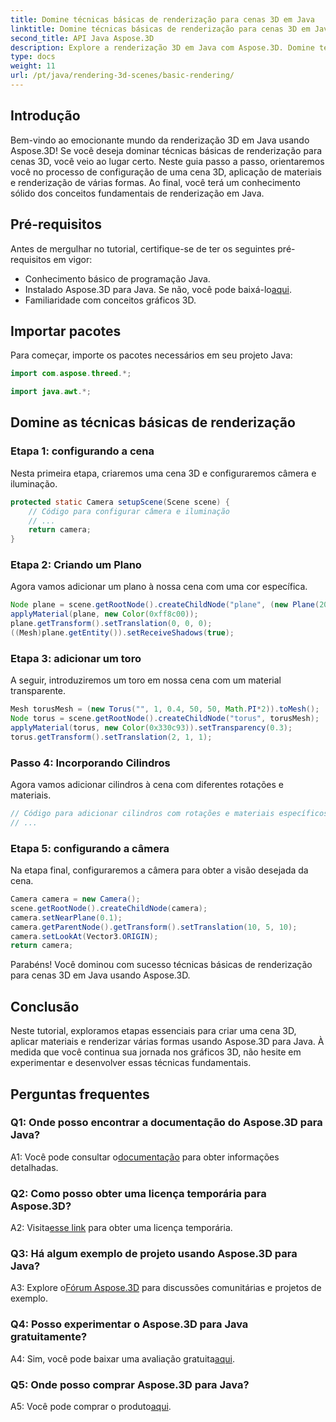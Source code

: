 ```yaml
---
title: Domine técnicas básicas de renderização para cenas 3D em Java
linktitle: Domine técnicas básicas de renderização para cenas 3D em Java
second_title: API Java Aspose.3D
description: Explore a renderização 3D em Java com Aspose.3D. Domine técnicas fundamentais, configure cenas e renderize formas perfeitamente. Eleve suas habilidades de programação Java em gráficos 3D.
type: docs
weight: 11
url: /pt/java/rendering-3d-scenes/basic-rendering/
---
```

## Introdução

Bem-vindo ao emocionante mundo da renderização 3D em Java usando Aspose.3D! Se você deseja dominar técnicas básicas de renderização para cenas 3D, você veio ao lugar certo. Neste guia passo a passo, orientaremos você no processo de configuração de uma cena 3D, aplicação de materiais e renderização de várias formas. Ao final, você terá um conhecimento sólido dos conceitos fundamentais de renderização em Java.

## Pré-requisitos

Antes de mergulhar no tutorial, certifique-se de ter os seguintes pré-requisitos em vigor:

- Conhecimento básico de programação Java.
-  Instalado Aspose.3D para Java. Se não, você pode baixá-lo[aqui](https://releases.aspose.com/3d/java/).
- Familiaridade com conceitos gráficos 3D.

## Importar pacotes

Para começar, importe os pacotes necessários em seu projeto Java:

```java
import com.aspose.threed.*;

import java.awt.*;
```

## Domine as técnicas básicas de renderização

### Etapa 1: configurando a cena

Nesta primeira etapa, criaremos uma cena 3D e configuraremos câmera e iluminação.

```java
protected static Camera setupScene(Scene scene) {
    // Código para configurar câmera e iluminação
    // ...
    return camera;
}
```

### Etapa 2: Criando um Plano

Agora vamos adicionar um plano à nossa cena com uma cor específica.

```java
Node plane = scene.getRootNode().createChildNode("plane", (new Plane(20, 20)).toMesh());
applyMaterial(plane, new Color(0xff8c00));
plane.getTransform().setTranslation(0, 0, 0);
((Mesh)plane.getEntity()).setReceiveShadows(true);
```

### Etapa 3: adicionar um toro

A seguir, introduziremos um toro em nossa cena com um material transparente.

```java
Mesh torusMesh = (new Torus("", 1, 0.4, 50, 50, Math.PI*2)).toMesh();
Node torus = scene.getRootNode().createChildNode("torus", torusMesh);
applyMaterial(torus, new Color(0x330c93)).setTransparency(0.3);
torus.getTransform().setTranslation(2, 1, 1);
```

### Passo 4: Incorporando Cilindros

Agora vamos adicionar cilindros à cena com diferentes rotações e materiais.

```java
// Código para adicionar cilindros com rotações e materiais específicos
// ...
```

### Etapa 5: configurando a câmera

Na etapa final, configuraremos a câmera para obter a visão desejada da cena.

```java
Camera camera = new Camera();
scene.getRootNode().createChildNode(camera);
camera.setNearPlane(0.1);
camera.getParentNode().getTransform().setTranslation(10, 5, 10);
camera.setLookAt(Vector3.ORIGIN);
return camera;
```

Parabéns! Você dominou com sucesso técnicas básicas de renderização para cenas 3D em Java usando Aspose.3D.

## Conclusão

Neste tutorial, exploramos etapas essenciais para criar uma cena 3D, aplicar materiais e renderizar várias formas usando Aspose.3D para Java. À medida que você continua sua jornada nos gráficos 3D, não hesite em experimentar e desenvolver essas técnicas fundamentais.

## Perguntas frequentes

### Q1: Onde posso encontrar a documentação do Aspose.3D para Java?

 A1: Você pode consultar o[documentação](https://reference.aspose.com/3d/java/) para obter informações detalhadas.

### Q2: Como posso obter uma licença temporária para Aspose.3D?

 A2: Visita[esse link](https://purchase.aspose.com/temporary-license/) para obter uma licença temporária.

### Q3: Há algum exemplo de projeto usando Aspose.3D para Java?

 A3: Explore o[Fórum Aspose.3D](https://forum.aspose.com/c/3d/18) para discussões comunitárias e projetos de exemplo.

### Q4: Posso experimentar o Aspose.3D para Java gratuitamente?

 A4: Sim, você pode baixar uma avaliação gratuita[aqui](https://releases.aspose.com/).

### Q5: Onde posso comprar Aspose.3D para Java?

 A5: Você pode comprar o produto[aqui](https://purchase.aspose.com/buy).